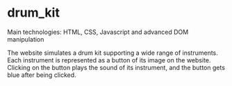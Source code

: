 # drum_kit
Main technologies: HTML, CSS, Javascript and advanced DOM manipulation

The website simulates a drum kit supporting a wide range of instruments. Each instrument is represented as a button of its image on the website.
Clicking on the button plays the sound of its instrument, and the button gets blue after being clicked.
